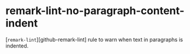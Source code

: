 # remark-lint-no-paragraph-content-indent


[`remark-lint`][github-remark-lint] rule to warn when text in paragraphs is indented.
